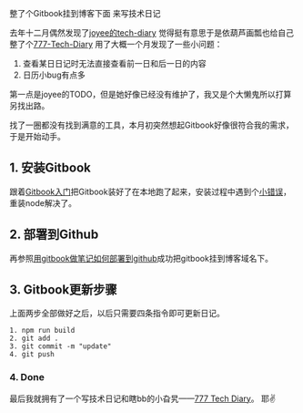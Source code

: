 整了个Gitbook挂到博客下面 
来写技术日记

去年十二月偶然发现了[joyee的tech-diary](https://www.github.com/joyeecheung/diary)
觉得挺有意思于是依葫芦画瓢也给自己整了个[777-Tech-Diary](https://www.hishark777.com/diary/)
用了大概一个月发现了一些小问题：
1. 查看某日日记时无法直接查看前一日和后一日的内容
2. 日历小bug有点多

第一点是joyee的TODO，但是她好像已经没有维护了，我又是个大懒鬼所以打算另找出路。

找了一圈都没有找到满意的工具，本月初突然想起Gitbook好像很符合我的需求，于是开始动手。
<!--more-->
## 1. 安装Gitbook
跟着[Gitbook入门](https://www.jianshu.com/p/dc53e589897a)把Gitbook装好了在本地跑了起来，安装过程中遇到个[小错误](https://blog.csdn.net/w5688414/article/details/94172354)，重装node解决了。

## 2. 部署到Github
再参照[用gitbook做笔记如何部署到github](https://www.jianshu.com/p/4e109a1113b2)成功把gitbook挂到博客域名下。

## 3. Gitbook更新步骤
上面两步全部做好之后，以后只需要四条指令即可更新日记。
```
1. npm run build
2. git add .
3. git commit -m "update"
4. git push
```

### 4. Done
最后我就拥有了一个写技术日记和瞎bb的小旮旯——[777 Tech Diary](https://hishark777.com/777-Tech-Diary/)。
耶✌️